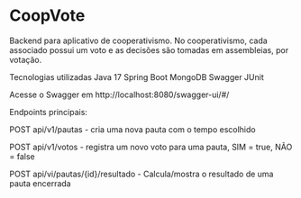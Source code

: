 # CoopVote
Backend para aplicativo de cooperativismo. No cooperativismo, cada associado possui um voto e as decisões são tomadas em assembleias, por votação.

Tecnologias utilizadas
Java 17
Spring Boot
MongoDB
Swagger
JUnit 

Acesse o Swagger em http://localhost:8080/swagger-ui/#/

Endpoints principais:

POST api/v1/pautas - cria uma nova pauta com o tempo escolhido

POST api/v1/votos - registra um novo voto para uma pauta, SIM = true, NÃO = false

POST api/vi/pautas/{id}/resultado - Calcula/mostra o resultado de uma pauta encerrada
